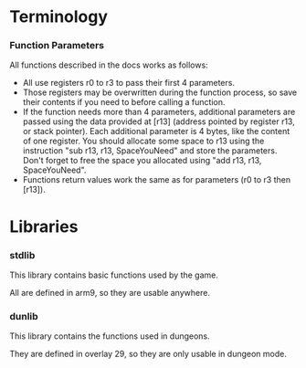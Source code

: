 # Terminology

### Function Parameters

All functions described in the docs works as follows: 
 - All use registers r0 to r3 to pass their first 4 parameters. 
 - Those registers may be overwritten during the function process, so save their contents if you need to before calling a function.
 - If the function needs more than 4 parameters, additional parameters are passed using the data provided at \[r13\] (address pointed by register r13, or stack pointer). Each additional parameter is 4 bytes, like the content of one register.
You should allocate some space to r13 using the instruction "sub r13, r13, SpaceYouNeed" and store the parameters. Don't forget to free the space you allocated using "add r13, r13, SpaceYouNeed".
 - Functions return values work the same as for parameters (r0 to r3 then \[r13\]).

# Libraries

### stdlib

This library contains basic functions used by the game.

All are defined in arm9, so they are usable anywhere.

### dunlib

This library contains the functions used in dungeons.

They are defined in overlay 29, so they are only usable in dungeon mode.


